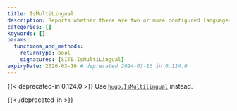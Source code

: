 ```yaml
---
title: IsMultiLingual
description: Reports whether there are two or more configured languages.
categories: []
keywords: []
params:
  functions_and_methods:
    returnType: bool
    signatures: [SITE.IsMultiLingual]
expiryDate: 2026-03-16 # deprecated 2024-03-16 in 0.124.0
---
```


{{< deprecated-in 0.124.0 >}}
Use [`hugo.IsMultilingual`][] instead.

[`hugo.IsMultilingual`]: /docs/reference/functions/hugo/ismultilingual/
{{< /deprecated-in >}}
